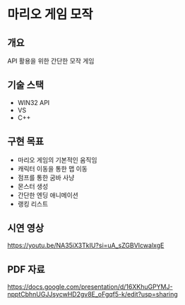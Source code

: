 # 마리오 게임 모작

## 개요
API 활용을 위한 간단한 모작 게임

## 기술 스택
- WIN32 API
- VS
- C++

## 구현 목표
- 마리오 게임의 기본적인 움직임
- 캐릭터 이동을 통한 맵 이동
- 점프를 통한 굼바 사냥
- 몬스터 생성
- 간단한 엔딩 애니메이션
- 랭킹 리스트

## 시연 영상
https://youtu.be/NA35iX3TkIU?si=uA_sZGBVIcwalxgE

## PDF 자료
https://docs.google.com/presentation/d/16XKhuGPYMJ-npptCbhnUGJJsycwHD2gv8E_oFgqf5-k/edit?usp=sharing
